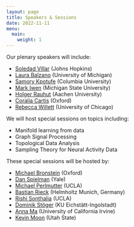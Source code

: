 ```yaml
---
layout: page
title: Speakers & Sessions
date: 2022-11-11
menu:
  main:
    weight: 1
---
```


Our plenary speakers will include:
- [Soledad Villar](https://www.ams.jhu.edu/villar/) (Johns Hopkins) 
- [Laura Balzano](https://web.eecs.umich.edu/~girasole/) (University of Michigan)
- [Samory Kpotufe](http://www.columbia.edu/~skk2175/) (Columbia University)
- [Mark Iwen](https://users.math.msu.edu/users/iwenmark/) (Michigan State University)
- [Holger Rauhut](http://www.mathc.rwth-aachen.de/~rauhut/home/) (Aachen University)
- [Coralia Cartis](https://www.maths.ox.ac.uk/people/coralia.cartis) (Oxford)
- [Rebecca Willett](https://willett.psd.uchicago.edu) (University of Chicago)


We will host special sessions on topics including:
- Manifold learning from data
- Graph Signal Processing
- Topological Data Analysis
- Sampling Theory for Neural Activity Data

These special sessions will be hosted by:
- [Michael Bronstein](https://www.cs.ox.ac.uk/people/michael.bronstein/) (Oxford)
- [Dan Spielman](http://cs.yale.edu/homes/spielman/) (Yale)
- [Michael Perlmutter](https://sites.google.com/view/perlmutma/home) (UCLA) 
- [Bastian Rieck](https://bastian.rieck.me) (Helmholtz Munich, Germany)
- [Rishi Sonthalia](https://sites.google.com/umich.edu/rsonthal?pli=1) (UCLA) 
- [Dominik Stöger](https://dominiksto.github.io/) (KU Eichstätt-Ingolstadt)
- [Anna Ma](https://www.math.uci.edu/node/36395) (University of California Irvine)
- [Kevin Moon](https://www.usu.edu/math/directory/faculty/moon-kevin) (Utah State)
